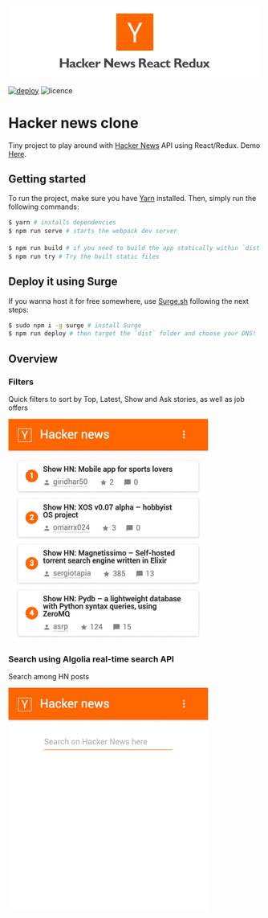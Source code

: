 ![HN clone](images/header.png)

[![deploy](https://img.shields.io/badge/status-deployed-green.svg)](https://hacker-news-react-redux.surge.sh/) ![licence](https://img.shields.io/badge/Licence-MIT-blue.svg)

# Hacker news clone

Tiny project to play around with [Hacker News](http://news.ycombinator.com) API using React/Redux. Demo [Here](https://hacker-news-react-redux.surge.sh/).

## Getting started

To run the project, make sure you have [Yarn](https://yarnpkg.com) installed. Then, simply run the following commands:

```bash
$ yarn # installs dependencies
$ npm run serve # starts the webpack dev server

$ npm run build # if you need to build the app statically within `dist` folder
$ npm run try # Try the built static files
```

## Deploy it using Surge

If you wanna host it for free somewhere, use [Surge.sh](http://surge.sh/) following the next steps:

```bash
$ sudo npm i -g surge # install Surge
$ npm run deploy # then target the `dist` folder and choose your DNS!
```

## Overview

### Filters

Quick filters to sort by Top, Latest, Show and Ask stories, as well as job offers

![HN clone](images/hn_show.gif)

### Search using Algolia real-time search API

Search among HN posts

![HN clone](images/hn_search.gif)
